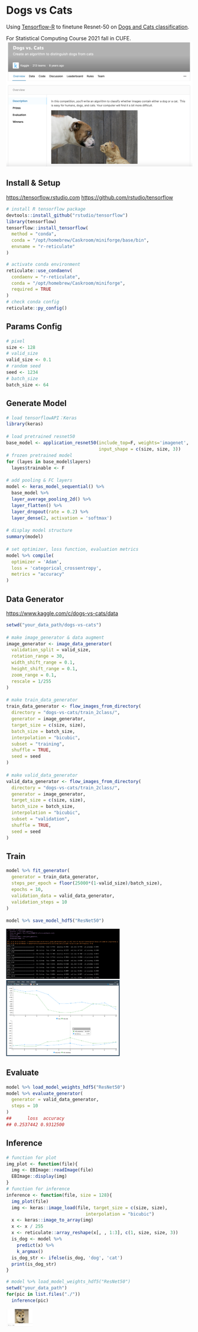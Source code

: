 # Dogs vs Cats

Using [Tensorflow-R](https://tensorflow.rstudio.com) to finetune Resnet-50 on [Dogs and Cats classification](https://www.kaggle.com/c/dogs-vs-cats). 

For Statistical Computing Course 2021 fall in CUFE.
![](./Figure/header.png)

## Install & Setup

https://tensorflow.rstudio.com
https://github.com/rstudio/tensorflow

```R
# install R tensorflow package
devtools::install_github("rstudio/tensorflow")
library(tensorflow)
tensorflow::install_tensorflow(
  method = "conda",
  conda = "/opt/homebrew/Caskroom/miniforge/base/bin",
  envname = "r-reticulate"
)
```

```R
# activate conda environment
reticulate::use_condaenv(
  condaenv = "r-reticulate",
  conda = "/opt/homebrew/Caskroom/miniforge",
  required = TRUE
)
# check conda config
reticulate::py_config()
```

## Params Config

```R
# pixel
size <- 128
# valid_size
valid_size <- 0.1
# random seed
seed <- 1234
# batch_size
batch_size <- 64
```

## Generate Model

```R
# load tensorflowAPI：Keras
library(keras)

# load pretrained resnet50
base_model <- application_resnet50(include_top=F, weights='imagenet', 
                                   input_shape = c(size, size, 3))
# frozen pretrained model
for (layes in base_model$layers)
  layes$trainable <- F

# add pooling & FC layers
model <- keras_model_sequential() %>% 
  base_model %>%
  layer_average_pooling_2d() %>%
  layer_flatten() %>%
  layer_dropout(rate = 0.2) %>%
  layer_dense(2, activation = 'softmax')

# display model structure
summary(model)

# set optimizer, loss function, evaluation metrics
model %>% compile(
  optimizer = 'Adam',
  loss = 'categorical_crossentropy',
  metrics = "accuracy"
)
```

## Data Generator

https://www.kaggle.com/c/dogs-vs-cats/data

```R
setwd("your_data_path/dogs-vs-cats")

# make image_generator & data augment
image_generator <- image_data_generator(
  validation_split = valid_size,
  rotation_range = 30,
  width_shift_range = 0.1,
  height_shift_range = 0.1,
  zoom_range = 0.1,
  rescale = 1/255
)

# make train_data_generator
train_data_generator <- flow_images_from_directory(
  directory = "dogs-vs-cats/train_2class/", 
  generator = image_generator,
  target_size = c(size, size),
  batch_size = batch_size,
  interpolation = "bicubic",
  subset = "training",
  shuffle = TRUE,
  seed = seed
)

# make valid_data_generator
valid_data_generator <- flow_images_from_directory(
  directory = "dogs-vs-cats/train_2class/", 
  generator = image_generator,
  target_size = c(size, size),
  batch_size = batch_size,
  interpolation = "bicubic",
  subset = "validation",
  shuffle = TRUE,
  seed = seed
)
```

## Train

```R
model %>% fit_generator(
  generator = train_data_generator,
  steps_per_epoch = floor(25000*(1-valid_size)/batch_size),
  epochs = 10,
  validation_data = valid_data_generator,
  validation_steps = 10
)

model %>% save_model_hdf5("ResNet50")
```

<img src="Figure/2.png" style="zoom:30%;" />

<img src="Figure/1.png" style="zoom:30%;" />

## Evaluate

```R
model %>% load_model_weights_hdf5("ResNet50")
model %>% evaluate_generator(
  generator = valid_data_generator,
  steps = 10
)
##      loss  accuracy 
## 0.2537442 0.9312500
```

## Inference

```R
# function for plot
img_plot <- function(file){
  img <- EBImage::readImage(file)
  EBImage::display(img)
}
# function for inference
inference <- function(file, size = 128){
  img_plot(file)
  img <- keras::image_load(file, target_size = c(size, size),
                              interpolation = "bicubic")
  x <- keras::image_to_array(img)
  x <- x / 255
  x <- reticulate::array_reshape(x[, , 1:3], c(1, size, size, 3))
  is_dog <- model %>% 
    predict(x) %>% 
    k_argmax()
  is_dog_str <- ifelse(is_dog, 'dog', 'cat')
  print(is_dog_str)
}
```

```R
# model %>% load_model_weights_hdf5("ResNet50")
setwd("your_data_path")
for(pic in list.files("./"))
  inference(pic)
```

<img src="Figure/3.png" style="zoom:10%;" />
